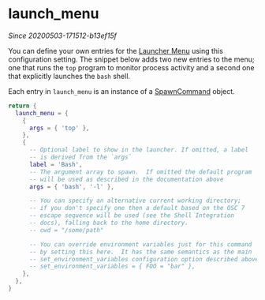 # launch_menu

*Since 20200503-171512-b13ef15f*

You can define your own entries for the [Launcher Menu](../../launch.md)
using this configuration setting.  The snippet below adds two new entries to
the menu; one that runs the `top` program to monitor process activity and a
second one that explicitly launches the `bash` shell.

Each entry in `launch_menu` is an instance of a
[SpawnCommand](../SpawnCommand.md) object.

```lua
return {
  launch_menu = {
    {
      args = { 'top' },
    },
    {
      -- Optional label to show in the launcher. If omitted, a label
      -- is derived from the `args`
      label = 'Bash',
      -- The argument array to spawn.  If omitted the default program
      -- will be used as described in the documentation above
      args = { 'bash', '-l' },

      -- You can specify an alternative current working directory;
      -- if you don't specify one then a default based on the OSC 7
      -- escape sequence will be used (see the Shell Integration
      -- docs), falling back to the home directory.
      -- cwd = "/some/path"

      -- You can override environment variables just for this command
      -- by setting this here.  It has the same semantics as the main
      -- set_environment_variables configuration option described above
      -- set_environment_variables = { FOO = "bar" },
    },
  },
}
```

